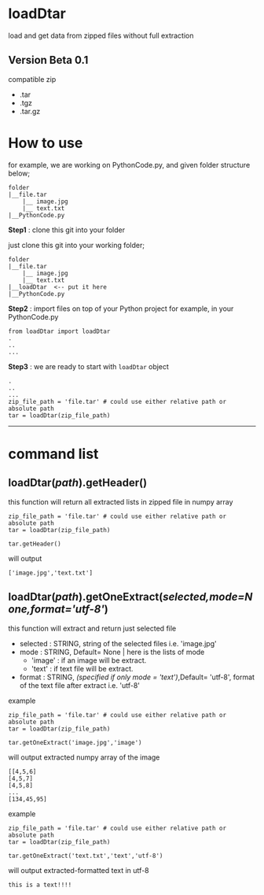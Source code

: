 # loadDtar
load and get data from zipped files without full extraction

## Version Beta 0.1
compatible zip
* .tar
* .tgz
* .tar.gz


# How to use

for example, we are working on PythonCode.py, and given folder structure below;

```
folder
|__file.tar
    |__ image.jpg
    |__ text.txt
|__PythonCode.py
```

**Step1** : clone this git into your folder

just clone this git into your working folder;

```
folder
|__file.tar
    |__ image.jpg
    |__ text.txt
|__loadDtar  <-- put it here
|__PythonCode.py
```
**Step2** : import files on top of your Python project
for example, in your PythonCode.py
```
from loadDtar import loadDtar 
.
..
...
```
**Step3** : we are ready to start with `loadDtar` object

```
.
..
...
zip_file_path = 'file.tar' # could use either relative path or absolute path
tar = loadDtar(zip_file_path)

```

***
# command list
## loadDtar(_path_).getHeader()

this function will return all extracted lists in zipped file in numpy array

```
zip_file_path = 'file.tar' # could use either relative path or absolute path
tar = loadDtar(zip_file_path)

tar.getHeader()
```
will output

`['image.jpg','text.txt']`

## loadDtar(_path_).getOneExtract(_selected,mode=None,format='utf-8'_)

this function will extract and return just selected file

* selected : STRING, string of the selected files i.e. 'image.jpg'
* mode : STRING, Default= None | here is the lists of mode
    * 'image' : if an image will be extract.
    * 'text' : if text file will be extract.
* format : STRING, _(specified if only mode = 'text')_,Default= 'utf-8', format of the text file after extract i.e. 'utf-8'

example

```
zip_file_path = 'file.tar' # could use either relative path or absolute path
tar = loadDtar(zip_file_path)

tar.getOneExtract('image.jpg','image')
```

will output extracted numpy array of the image

```
[[4,5,6]
[4,5,7]
[4,5,8]
...
[134,45,95]
```

example

```
zip_file_path = 'file.tar' # could use either relative path or absolute path
tar = loadDtar(zip_file_path)

tar.getOneExtract('text.txt','text','utf-8')
```
will output extracted-formatted text in utf-8

`this is a text!!!!`

